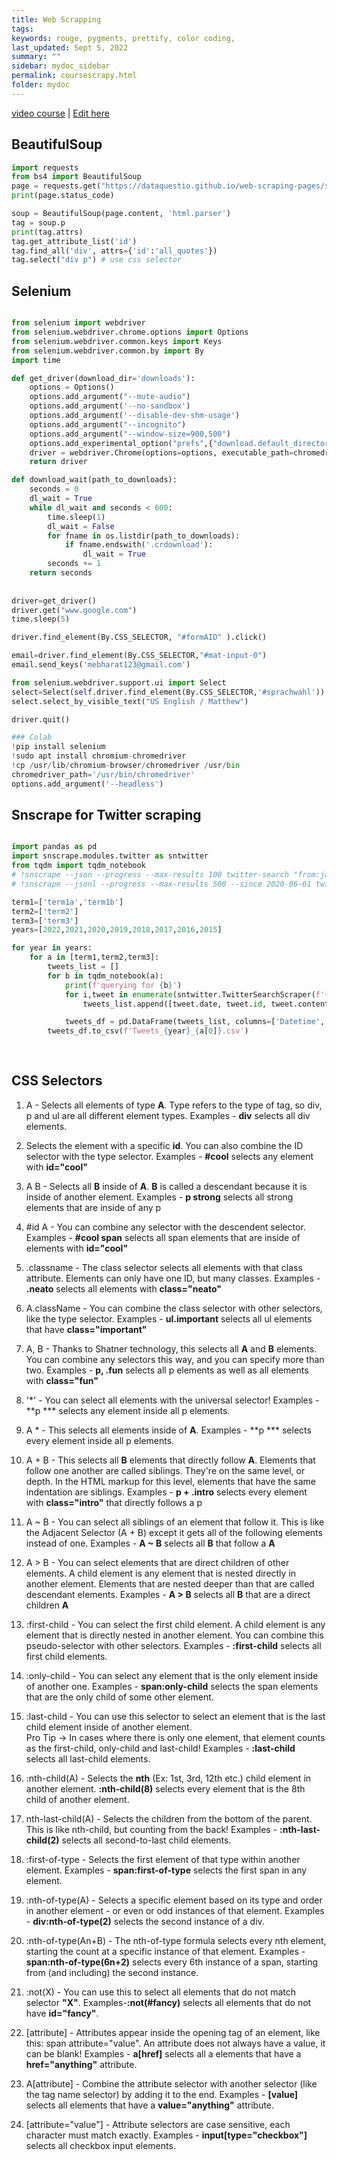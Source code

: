 ```yaml
---
title: Web Scrapping
tags: 
keywords: rouge, pygments, prettify, color coding,
last_updated: Sept 5, 2022
summary: ""
sidebar: mydoc_sidebar
permalink: coursescrapy.html
folder: mydoc
---
```



[video course](https://learning.oreilly.com/videos/data-scraping-and/9781801818483/9781801818483-video4_19/) |
[Edit here](https://github.com/bhbharat/bhbharat.github.io/edit/gh-pages/pages/mydoc/course-scrapy.md)


## BeautifulSoup

```python
import requests
from bs4 import BeautifulSoup
page = requests.get("https://dataquestio.github.io/web-scraping-pages/simple.html")
print(page.status_code)

soup = BeautifulSoup(page.content, 'html.parser')
tag = soup.p
print(tag.attrs)
tag.get_attribute_list('id')
tag.find_all('div', attrs={'id':'all_quotes'})
tag.select("div p") # use css selector

```

## Selenium

```python

from selenium import webdriver
from selenium.webdriver.chrome.options import Options
from selenium.webdriver.common.keys import Keys
from selenium.webdriver.common.by import By
import time

def get_driver(download_dir='downloads'):
    options = Options()
    options.add_argument("--mute-audio")
    options.add_argument('--no-sandbox')
    options.add_argument('--disable-dev-shm-usage')
    options.add_argument("--incognito")
    options.add_argument("--window-size=900,500")
    options.add_experimental_option("prefs",{"download.default_directory" : f"{os.getcwd()+'/'+download_dir+'/'}"})
    driver = webdriver.Chrome(options=options, executable_path=chromedriver_path)
    return driver

def download_wait(path_to_downloads):
    seconds = 0
    dl_wait = True
    while dl_wait and seconds < 600:
        time.sleep(1)
        dl_wait = False
        for fname in os.listdir(path_to_downloads):
            if fname.endswith('.crdownload'):
                dl_wait = True
        seconds += 1
    return seconds
        
        
driver=get_driver()
driver.get("www.google.com")
time.sleep(5)

driver.find_element(By.CSS_SELECTOR, "#formAID" ).click()

email=driver.find_element(By.CSS_SELECTOR,"#mat-input-0")
email.send_keys('mebharat123@gmail.com')

from selenium.webdriver.support.ui import Select
select=Select(self.driver.find_element(By.CSS_SELECTOR,'#sprachwahl'))
select.select_by_visible_text("US English / Matthew")

driver.quit()

### Colab
!pip install selenium
!sudo apt install chromium-chromedriver
!cp /usr/lib/chromium-browser/chromedriver /usr/bin
chromedriver_path='/usr/bin/chromedriver'
options.add_argument('--headless')


```


## Snscrape for Twitter scraping

```python

import pandas as pd
import snscrape.modules.twitter as sntwitter
from tqdm import tqdm_notebook
# !snscrape --json --progress --max-results 100 twitter-search "from:jack" > user-tweets.json
# !snscrape --jsonl --progress --max-results 500 --since 2020-06-01 twitter-search "rafale until:2020-07-31" > text-query-tweets.json

term1=['term1a','term1b']
term2=['term2']
term3=['term3']
years=[2022,2021,2020,2019,2018,2017,2016,2015]

for year in years:
    for a in [term1,term2,term3]:
        tweets_list = []
        for b in tqdm_notebook(a):
            print(f'querying for {b}')
            for i,tweet in enumerate(sntwitter.TwitterSearchScraper(f'{b} near:delhi within:2000mi lang:en since:{year}-01-01 until:{year}-12-31').get_items()):
                tweets_list.append([tweet.date, tweet.id, tweet.content, tweet.user.username])

            tweets_df = pd.DataFrame(tweets_list, columns=['Datetime', 'Tweet Id', 'Text', 'Username'])
        tweets_df.to_csv(f'Tweets_{year}_{a[0]}.csv')
        
        
```




## CSS Selectors

1.  A - Selects all elements of type **A**. Type refers to the type of tag, so div, p and ul are all different element types.
 Examples - **div** selects all div elements.

2.  Selects the element with a specific **id**. You can also combine the ID selector with the type selector.
Examples - **#cool** selects any element with **id="cool"**

3.  A B - Selects all **B** inside of **A**. **B** is called a descendant because it is inside of another element.
Examples - **p strong** selects all strong elements that are inside of any p

4. #id A - You can combine any selector with the descendent selector.
Examples - **#cool span** selects all span elements that are inside of elements with **id="cool"**

5. .classname - The class selector selects all elements with that class attribute. Elements can only have one ID, but many classes.
Examples - **.neato** selects all elements with **class="neato"**

6. A.className - You can combine the class selector with other selectors, like the type selector.
Examples - **ul.important** selects all ul elements that have **class="important"**

7. A, B - Thanks to Shatner technology, this selects all **A** and **B** elements. You can combine any selectors this way, and you can specify more than two.
Examples - **p, .fun** selects all p elements as well as all elements with **class="fun"**

8. '*' - You can select all elements with the universal selector!
Examples - **p *** selects any element inside all p elements.

9. A * - This selects all elements inside of **A**.
Examples - **p *** selects every element inside all p elements.

10. A + B - This selects all **B** elements that directly follow **A**. Elements that follow one another are called siblings. They're on the same level, or depth. In the HTML markup for this level, elements that have the same indentation are siblings.
Examples - **p + .intro** selects every element with **class="intro"** that directly follows a p

11. A ~ B - You can select all siblings of an element that follow it. This is like the Adjacent Selector (A + B) except it gets all of the following elements instead of one.
 Examples - **A ~ B** selects all **B** that follow a **A**

12. A > B - You can select elements that are direct children of other elements. A child element is any element that is nested directly in another element. Elements that are nested deeper than that are called descendant elements.
Examples - **A > B** selects all **B** that are a direct children **A**

13. :first-child - You can select the first child element. A child element is any element that is directly nested in another element. You can combine this pseudo-selector with other selectors.
Examples - **:first-child** selects all first child elements.

14. :only-child - You can select any element that is the only element inside of another one.
Examples - **span:only-child** selects the span elements that are the only child of some other element.

15. :last-child - You can use this selector to select an element that is the last child element inside of another element.  
  Pro Tip → In cases where there is only one element, that element counts as the first-child, only-child and last-child!
Examples - **:last-child** selects all last-child elements. 

16. :nth-child(A) - Selects the **nth** (Ex: 1st, 3rd, 12th etc.) child element in another element. **:nth-child(8)** selects every element that is the 8th child of another element.

17.  nth-last-child(A) - Selects the children from the bottom of the parent. This is like nth-child, but counting from the back!
Examples - **:nth-last-child(2)** selects all second-to-last child elements.

18. :first-of-type - Selects the first element of that type within another element.
Examples - **span:first-of-type** selects the first span in any element.

19. :nth-of-type(A) - Selects a specific element based on its type and order in another element - or even or odd instances of that element.
Examples  - **div:nth-of-type(2)** selects the second instance of a div.

20. :nth-of-type(An+B) - The nth-of-type formula selects every nth element, starting the count at a specific instance of that element.
Examples - **span:nth-of-type(6n+2)** selects every 6th instance of a span, starting from (and including) the second instance.

21. :not(X) - You can use this to select all elements that do not match selector **"X"**.
 Examples-**:not(#fancy)** selects all elements that do not have **id="fancy"**.
 
22. [attribute] - Attributes appear inside the opening tag of an element, like this: span attribute="value". An attribute does not always have a value, it can be blank!
Examples - **a[href]** selects all a elements that have a **href="anything"** attribute.

23. A[attribute] - Combine the attribute selector with another selector (like the tag name selector) by adding it to the end.
Examples - **[value]** selects all elements that have a **value="anything"** attribute.

24. [attribute="value"] - Attribute selectors are case sensitive, each character must match exactly.
Examples - **input[type="checkbox"]** selects all checkbox input elements.

